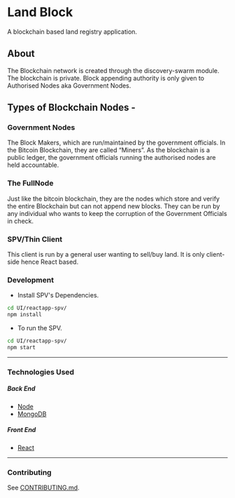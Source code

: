 
# Land Block
A blockchain based land registry application. 

## About
The Blockchain network is created through the discovery-swarm module. The blockchain is private. Block appending authority is only given to Authorised Nodes aka Government Nodes. 

## Types of Blockchain Nodes - 

### Government Nodes

The Block Makers, which are run/maintained by the government officials. In the Bitcoin Blockchain, they are called “Miners”. As the blockchain is a public ledger, the government officials running the authorised nodes are held accountable.

### The FullNode

Just like the bitcoin blockchain, they are the nodes which store and verify the entire Blockchain but can not append new blocks. They can be run by any individual who wants to keep the corruption of the Government Officials in check.

### SPV/Thin Client

This client is run by a general user wanting to sell/buy land. It is only client-side hence React based.


### Development

-   Install SPV's Dependencies.

```sh
cd UI/reactapp-spv/
npm install
```

-   To run the SPV.

```sh
cd UI/reactapp-spv/
npm start
```
---

### Technologies Used

##### Back End

-   [Node](https://nodejs.org)
-   [MongoDB](https://www.mongodb.com/)


##### Front End

-   [React](https://reactjs.org)

---

### Contributing

See [CONTRIBUTING.md](CONTRIBUTING.md).




